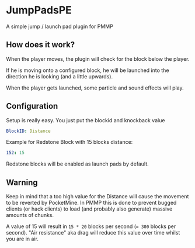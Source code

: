 # JumpPadsPE
A simple jump / launch pad plugin for PMMP
## How does it work?
When the player moves, the plugin will check for the block below the player.

If he is moving onto a configured block, he will be launched into the direction he is looking (and a little upwards).

When the player gets launched, some particle and sound effects will play.
## Configuration
Setup is really easy. You just put the blockid and knockback value
```yaml
BlockID: Distance
```
Example for Redstone Block with 15 blocks distance:
```yaml
152: 15
```
Redstone blocks will be enabled as launch pads by default.
## Warning
Keep in mind that a too high value for the Distance will cause the movement to be reverted by PocketMine. In PMMP this is done to prevent bugged clients (or hack clients) to load (and probably also generate) massive amounts of chunks.

A value of 15 will result in `15 * 20` blocks per second (`= 300` blocks per second). "Air resistance" aka drag will reduce this value over time whilst you are in air.